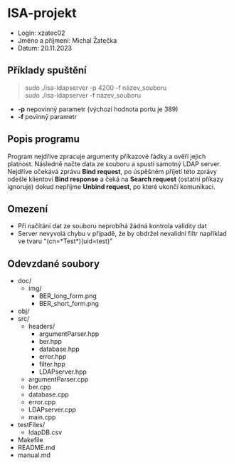 # ISA-projekt

* Login: xzatec02
* Jméno a příjmení: Michal Žatečka
* Datum: 20.11.2023

## Příklady spuštění
> sudo ./isa-ldapserver -p 4200 -f název_souboru   
> sudo ./isa-ldapserver -f název_souboru

* **-p** nepovinný parametr (výchozí hodnota portu je 389)
* **-f** povinný parametr

## Popis programu
Program nejdříve zpracuje argumenty příkazové řádky a ověří jejich platnost. Následně načte data ze souboru a spustí samotný LDAP server.  
Nejdříve očekává zprávu **Bind request**, po úspěšném příjetí této zprávy odešle klientovi **Bind response** a čeká na **Search request** (ostatní příkazy ignoruje) dokud nepřijme **Unbind request**, po které ukončí komunikaci.

## Omezení
* Při načítání dat ze souboru neprobíhá žádná kontrola validity dat
* Server nevyvolá chybu v případě, že by obdržel nevalidní filtr například ve tvaru "(cn=\*Test\*)(uid=test)"

## Odevzdané soubory
* doc/
  * img/
    * BER_long_form.png
    * BER_short_form.png
* obj/
* src/
  * headers/
    * argumentParser.hpp
    * ber.hpp
    * database.hpp
    * error.hpp
    * filter.hpp
    * LDAPserver.hpp
  * argumentParser.cpp
  * ber.cpp
  * database.cpp
  * error.cpp
  * LDAPserver.cpp
  * main.cpp
* testFiles/
  * ldapDB.csv
* Makefile
* README.md
* manual.md